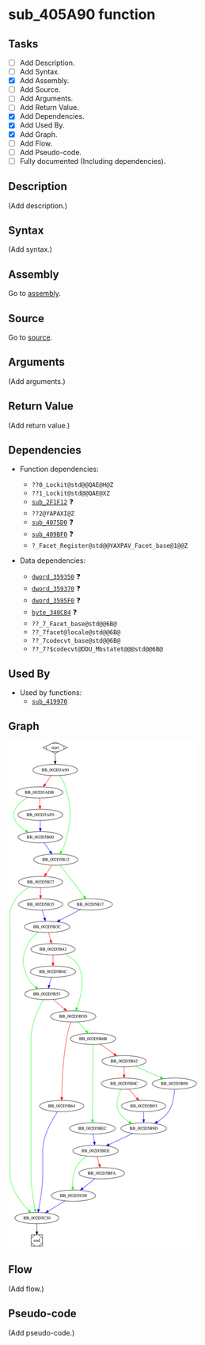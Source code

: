 # sub_405A90 function

## Tasks

- [ ] Add Description.
- [ ] Add Syntax.
- [X] Add Assembly.
- [ ] Add Source.
- [ ] Add Arguments.
- [ ] Add Return Value.
- [X] Add Dependencies.
- [X] Add Used By.
- [X] Add Graph.
- [ ] Add Flow.
- [ ] Add Pseudo-code.
- [ ] Fully documented (Including dependencies).

## Description

(Add description.)

## Syntax

(Add syntax.)

## Assembly

Go to [assembly](../asm/sub_405A90.asm).

## Source

Go to [source](../cc/sub_405A90.cc).

## Arguments

(Add arguments.)

## Return Value

(Add return value.)

## Dependencies

* Function dependencies:
  * `??0_Lockit@std@@QAE@H@Z`
  * `??1_Lockit@std@@QAE@XZ`
  * [`sub_2F1F12`](sub_2F1F12.md) ❓
  * `??2@YAPAXI@Z`
  * [`sub_4075D0`](sub_4075D0.md) ❓
  * [`sub_409BF0`](sub_409BF0.md) ❓
  * `?_Facet_Register@std@@YAXPAV_Facet_base@1@@Z`

* Data dependencies:
  * [`dword_359350`](dword_359350.md) ❓
  * [`dword_359370`](dword_359370.md) ❓
  * [`dword_3595F0`](dword_3595F0.md) ❓
  * [`byte_340C84`](byte_340C84.md) ❓
  * `??_7_Facet_base@std@@6B@`
  * `??_7facet@locale@std@@6B@`
  * `??_7codecvt_base@std@@6B@`
  * `??_7?$codecvt@DDU_Mbstatet@@@std@@6B@`

## Used By

* Used by functions:
  * [`sub_419970`](sub_419970.md)

## Graph

![sub_405A90 Graph](../svg/sub_405A90.svg "sub_405A90 Graph")

## Flow

(Add flow.)

## Pseudo-code

(Add pseudo-code.)



